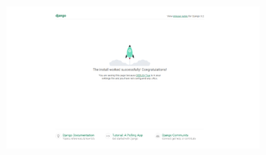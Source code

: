 ![django-server-running-in-browser-compressed.png](assets/images/django-server-running-in-browser-compressed.png)